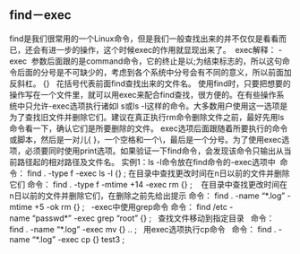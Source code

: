 ## find－exec
find是我们很常用的一个Linux命令，但是我们一般查找出来的并不仅仅是看看而已，还会有进一步的操作，这个时候exec的作用就显现出来了。 
exec解释：
-exec  参数后面跟的是command命令，它的终止是以;为结束标志的，所以这句命令后面的分号是不可缺少的，考虑到各个系统中分号会有不同的意义，所以前面加反斜杠。
{}   花括号代表前面find查找出来的文件名。
使用find时，只要把想要的操作写在一个文件里，就可以用exec来配合find查找，很方便的。在有些操作系统中只允许-exec选项执行诸如l s或ls -l这样的命令。大多数用户使用这一选项是为了查找旧文件并删除它们。建议在真正执行rm命令删除文件之前，最好先用ls命令看一下，确认它们是所要删除的文件。 exec选项后面跟随着所要执行的命令或脚本，然后是一对儿{ }，一个空格和一个\，最后是一个分号。为了使用exec选项，必须要同时使用print选项。如果验证一下find命令，会发现该命令只输出从当前路径起的相对路径及文件名。
实例1：ls -l命令放在find命令的-exec选项中 
命令：
find . -type f -exec ls -l {} \;
在目录中查找更改时间在n日以前的文件并删除它们
命令：
find . -type f -mtime +14 -exec rm {} \; 
 
在目录中查找更改时间在n日以前的文件并删除它们，在删除之前先给出提示
命令：
find . -name “\*.log” -mtime +5 -ok rm {} \;
 
-exec中使用grep命令
命令：
find /etc -name “passwd\*” -exec grep “root” {} \;
 
查找文件移动到指定目录  
命令：
find . -name “\*.log” -exec mv {} .. \;
 
用exec选项执行cp命令  
命令：
find . -name “\*.log” -exec cp {} test3 \;
 
 
 
 
 
 
 








